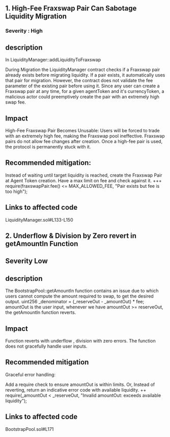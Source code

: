 ## 1. High-Fee Fraxswap Pair Can Sabotage Liquidity Migration

### Severity : High
## description
In LiquidityManager::addLiquidityToFraxswap

During Migration the LiquidityManager contract checks if a Fraxswap pair already exists before migrating liquidity. If a pair exists, it automatically uses that pair for migration.
However, the contract does not validate the fee parameter of the existing pair before using it.
Since any user can create a Fraxswap pair at any time, for a given agentToken and it's currencyToken,
a malicious actor could preemptively create the pair with an extremely high swap fee.
## Impact
High-Fee Fraxswap Pair Becomes Unusable:
Users will be forced to trade with an extremely high fee, making the Fraxswap pool ineffective.
Fraxswap pairs do not allow fee changes after creation.
Once a high-fee pair is used, the protocol is permanently stuck with it.
## Recommended mitigation:
Instead of waiting until target liquidity is reached, create the Fraxswap Pair at Agent Token creation.
Have a max limit on fee and check against it.
+++ require(fraxswapPair.fee() <= MAX_ALLOWED_FEE, "Pair exists but fee is too high");
## Links to affected code
LiquidityManager.sol#L133-L150


## 2. Underflow & Division by Zero revert in getAmountIn Function

## Severity Low
## description
The BootstrapPool::getAmountIn function contains an issue due to which users cannot compute the amount required to swap, to get the desired output.
uint256 _denominator = (_reserveOut - _amountOut) * fee;
amountOut is the user input, whenever we have amountOut >= reserveOut, the getAmountIn function reverts.
## Impact
Function reverts with underflow , division with zero errors.
The function does not gracefully handle user inputs.
## Recommended mitigation
Graceful error handling:

Add a require check to ensure amountOut is within limits.
Or, Instead of reverting, return an indicative error code with available liquidity.
++ require(_amountOut < _reserveOut, "Invalid amountOut: exceeds available liquidity");
## Links to affected code
BootstrapPool.sol#L171